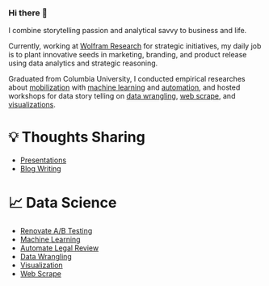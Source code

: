 ### Hi there 🤗 

I combine storytelling passion and analytical savvy to business and life.

Currently, working at [Wolfram Research](https://www.wolfram.com/) for strategic initiatives, my daily job is to plant innovative seeds in marketing, branding, and product release using data analytics and strategic reasoning.

Graduated from Columbia University, I conducted empirical researches about [mobilization](https://github.com/YiAlpha/meta-learner) with [machine learning](https://github.com/YiAlpha/machine-learning-python) and [automation](https://yialpha.github.io/auto-law-review), and hosted workshops for data story telling on [data wrangling](https://yialpha.github.io/data-wrangling-r), [web scrape](https://yialpha.github.io/web-scrape-workshop/), and [visualizations](https://yialpha.github.io/data-visualization-r).

# 💡 Thoughts Sharing
- [Presentations](https://yialpha.github.io/sharing-deck/)
- [Blog Writing](https://yidatadive.com/)

# 📈 Data Science
- [Renovate A/B Testing](https://github.com/YiAlpha/meta-learner)
- [Machine Learning](https://yialpha.github.io/machine-learning-python)
- [Automate Legal Review](https://yialpha.github.io/auto-law-review)
- [Data Wrangling](https://yialpha.github.io/data-wrangling-r)
- [Visualization](https://yialpha.github.io/data-visualization-r)
- [Web Scrape](https://yialpha.github.io/web-scrape-workshop/)





